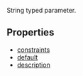 String typed parameter.

## Properties

* [constraints](constraints/README.md)
* [default](default.md)
* [description](description.md)
